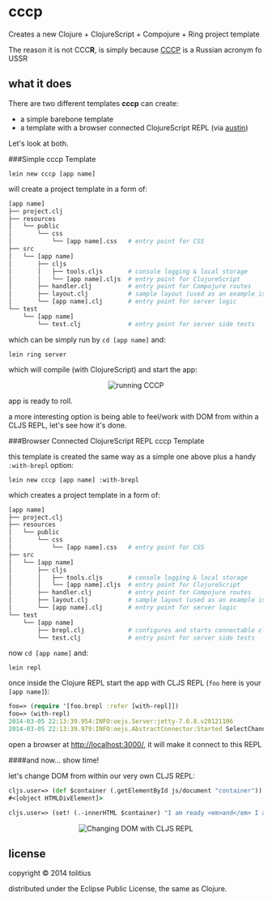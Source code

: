 # cccp

Creates a new Clojure + ClojureScript + Compojure + Ring project template

The reason it is not CCC<b>R</b>, is simply because [CCCP](http://en.wikipedia.org/wiki/Soviet_Union) is a Russian acronym fo USSR 

## what it does

There are two different templates **cccp** can create:

* a simple barebone template 
* a template with a browser connected ClojureScript REPL (via [austin](https://github.com/cemerick/austin))

Let's look at both.

###Simple cccp Template

```
lein new cccp [app name]
```

will create a project template in a form of:

```bash
[app name]
├── project.clj
├── resources
│   └── public
│       └── css
│           └── [app name].css   # entry point for CSS
├── src
│   └── [app name]
│       ├── cljs
│       │   ├── tools.cljs       # console logging & local storage
│       │   └── [app name].cljs  # entry point for ClojureScript
│       ├── handler.clj          # entry point for Compojure routes
│       ├── layout.clj           # sample layout (used as an example is "handler.clj")
│       └── [app name].clj       # entry point for server logic
└── test
    └── [app name]
        └── test.clj             # entry point for server side tests
```

which can be simply run by `cd [app name]` and:

```
lein ring server
```

which will compile (with ClojureScript) and start the app:

<p align="center">
  <img src="https://github.com/tolitius/cccp/raw/master/docs/cccp-run.png" alt="running CCCP"/>
</p>

app is ready to roll.

a more interesting option is being able to feel/work with DOM from within a CLJS REPL, let's see how it's done.

###Browser Connected ClojureScript REPL cccp Template

this template is created the same way as a simple one above plus a handy `:with-brepl` option:

```
lein new cccp [app name] :with-brepl
```

which creates a project template in a form of:

```bash
[app name]
├── project.clj
├── resources
│   └── public
│       └── css
│           └── [app name].css   # entry point for CSS
├── src
│   └── [app name]
│       ├── cljs
│       │   ├── tools.cljs       # console logging & local storage
│       │   └── [app name].cljs  # entry point for ClojureScript
│       ├── handler.clj          # entry point for Compojure routes
│       ├── layout.clj           # sample layout (used as an example is "handler.clj")
│       └── [app name].clj       # entry point for server logic
└── test
    └── [app name]
        ├── brepl.clj            # configures and starts connectable cljs repl
        └── test.clj             # entry point for server side tests
```

now `cd [app name]` and:

```
lein repl
```

once inside the Clojure REPL start the app with CLJS REPL (`foo` here is your `[app name]`):

```clojure
foo=> (require '[foo.brepl :refer [with-repl]])
foo=> (with-repl)
2014-03-05 22:13:39.954:INFO:oejs.Server:jetty-7.6.8.v20121106
2014-03-05 22:13:39.979:INFO:oejs.AbstractConnector:Started SelectChannelConnector@0.0.0.0:3000
```

open a browser at [http://localhost:3000/](http://localhost:3000/), it will make it connect to this REPL

####and now... show time! 

let's change DOM from within our very own CLJS REPL:

```clojure
cljs.user=> (def $container (.getElementById js/document "container"))
#<[object HTMLDivElement]>

cljs.user=> (set! (.-innerHTML $container) "I am ready <em>and</em> I am being created!")
```
<p align="center">
  <img src="https://github.com/tolitius/cccp/raw/master/docs/via-brepl.png" alt="Changing DOM with CLJS REPL"/>
</p>

## license

copyright © 2014 tolitius

distributed under the Eclipse Public License, the same as Clojure.
